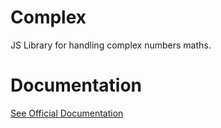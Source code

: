 # Complex
JS Library for handling complex numbers maths.
# Documentation
[See Official Documentation](https://vedantupmanyue.notion.site/Library-Complex-Numbers-45972a69777d4f41bd43d5de5a5db73f)
